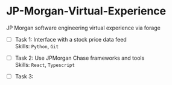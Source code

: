 # JP-Morgan-Virtual-Experience  
JP Morgan software engineering virtual experience via forage  
- [ ]  Task 1: Interface with a stock price data feed   
       Skills: ``Python``, ``Git``
- [ ] Task 2: Use JPMorgan Chase frameworks and tools  
       Skills: ``React``, ``Typescript``  
- [ ] Task 3:        


